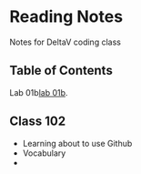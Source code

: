 # Reading Notes

Notes for DeltaV coding class

## Table of Contents

Lab 01b[lab 01b](https://duckduckgo.com).

## Class 102

* Learning about to use Github
* Vocabulary
* 



